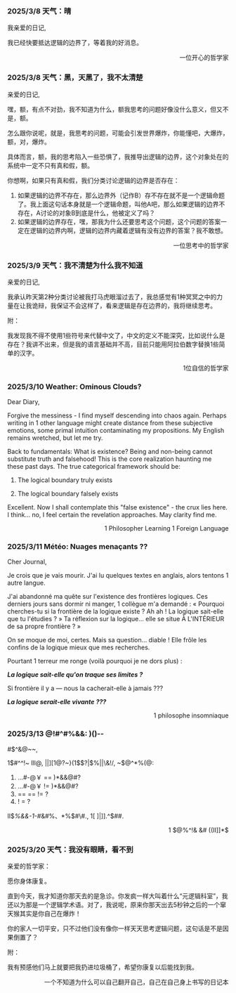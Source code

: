 ### 2025/3/8 天气：晴
我亲爱的日记,

我已经快要抵达逻辑的边界了，等着我的好消息。

<div style="text-align: right;">一位开心的哲学家</div>

### 2025/3/8 天气：黑，天黑了，我不太清楚
亲爱的日记,

嘿，额，有点不对劲，我不知道为什么，额我思考的问题好像没什么意义，但又不是，额。

怎么跟你说呢，就是，我思考的问题，可能会引发世界爆炸，你能懂吧，大爆炸，额，对，爆炸。

具体而言，额，我的思考陷入一些恐惧了，我推导出逻辑的边界，这个对象处在的系统中一定不只有真和假，额。

你想啊，如果只有真和假，我们分类讨论逻辑的边界是否存在：

1) 如果逻辑的边界不存在，那么边界外（记作B）存不存在就不是一个逻辑命题了。我上面这句话本身就是一个逻辑命题，叫他A吧，那么如果逻辑的边界不存在，A讨论的对象B到底是什么，他被定义了吗？
2) 如果逻辑的边界存在，嘿，那我为什么还要思考这个问题，这个问题的答案一定在逻辑的边界内啊，逻辑的边界内藏着逻辑有没有边界的答案？我不敢想。

<div style="text-align: right;">一位思考中的哲学家</div>

### 2025/3/9 天气：我不清楚为什么我不知道
亲爱的日记,

我承认昨天第2种分类讨论被我打马虎眼溜过去了，我总感觉有1种冥冥之中的力量在让我诡辩，我保证不会这样了，看来逻辑是存在边界的，我将继续思考。

附：

我发现我不得不使用1些符号来代替中文了，中文的定义不能深究，比如说什么是存在？我讲不出来，但是我的语言基础并不高，目前只能用阿拉伯数字替换1些简单的汉字。

<div style="text-align: right;">1位自信的哲学家</div>

### 2025/3/10 Weather: Ominous Clouds?

Dear Diary,

Forgive the messiness - I find myself descending into chaos again. Perhaps writing in 1 other language might create distance from these subjective emotions, some primal intuition contaminating my propositions. My English remains wretched, but let me try.

Back to fundamentals: What is existence? Being and non-being cannot substitute truth and falsehood! This is the core realization haunting me these past days. The true categorical framework should be:

1) The logical boundary truly exists

2) The logical boundary falsely exists

Excellent. Now I shall contemplate this "false existence" - the crux lies here. I think... no, I feel certain the revelation approaches. May clarity find me.

<div style="text-align: right;">1 Philosopher Learning 1 Foreign Language</div>

### 2025/3/11 Météo: Nuages menaçants ??
Cher Journal,

Je crois que je vais mourir. J'ai lu quelques textes en anglais, alors tentons 1 autre langue.

J'ai abandonné ma quête sur l'existence des frontières logiques. Ces derniers jours sans dormir ni manger, 1 collègue m'a demandé : « Pourquoi cherches-tu si la frontière de la logique existe ? Ah ah ! La logique sait-elle que tu l'étudies ? »
Ta réflexion sur la logique... elle se situe À L'INTÉRIEUR de sa propre frontière ? »

On se moque de moi, certes. Mais sa question... diable ! Elle frôle les confins de la logique mieux que mes recherches.

Pourtant 1 terreur me ronge (voilà pourquoi je ne dors plus) :

***La logique sait-elle qu'on traque ses limites ?***

Si frontière il y a — nous la cacherait-elle à jamais ???

***La logique serait-elle vivante ???***
<div style="text-align: right;">1 philosophe insomniaque</div>

### 2025/3/13 @!#^#%&&: )()--
#$^&@~~,

1$#^^!~  lIl@, ||][1@?~}(1\$\$?|\$\%||\\&!/,   ~\$@^*%(@:

1) …#-@￥ == )*&&@#?
2) …#-@￥ != )*&&@#?
3) == == != ?
4) ! = ?

Il$*%&&-1-*#&#%、*\%\$#\\#., 1[ ]|]].^\$##.
<div style="text-align: right;">1 $@%^!& &# ((II]]*$</div>

### 2025/3/20 天气：我没有眼睛，看不到
亲爱的哲学家：

愿你身体康复。

直到今天，我才知道你那天去的是急诊。你发疯一样大叫着什么“元逻辑科室”，我还以为那是一个逻辑学术语。对了，我说呢，原来你那天出去5秒钟之后的一个窜天猴其实是你自己在爆炸！

你的家人一切平安，只不过他们没有像你一样天天思考逻辑问题，这句话是不是因果倒置了？

附：

我有预感他们马上就要把我扔进垃圾桶了，希望你康复以后能找到我。

<div style="text-align: right;">一个不知道为什么可以自己翻开自己，自己在自己身上书写的日记本</div>